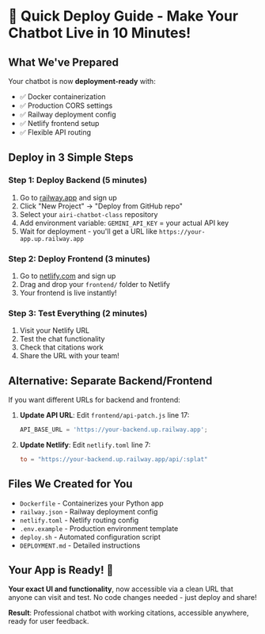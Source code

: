 # 🚀 Quick Deploy Guide - Make Your Chatbot Live in 10 Minutes!

## What We've Prepared

Your chatbot is now **deployment-ready** with:
- ✅ Docker containerization
- ✅ Production CORS settings  
- ✅ Railway deployment config
- ✅ Netlify frontend setup
- ✅ Flexible API routing

## Deploy in 3 Simple Steps

### Step 1: Deploy Backend (5 minutes)
1. Go to [railway.app](https://railway.app) and sign up
2. Click "New Project" → "Deploy from GitHub repo"
3. Select your `airi-chatbot-class` repository
4. Add environment variable: `GEMINI_API_KEY` = your actual API key
5. Wait for deployment - you'll get a URL like `https://your-app.up.railway.app`

### Step 2: Deploy Frontend (3 minutes)
1. Go to [netlify.com](https://netlify.com) and sign up
2. Drag and drop your `frontend/` folder to Netlify
3. Your frontend is live instantly!

### Step 3: Test Everything (2 minutes)
1. Visit your Netlify URL
2. Test the chat functionality
3. Check that citations work
4. Share the URL with your team!

## Alternative: Separate Backend/Frontend

If you want different URLs for backend and frontend:

1. **Update API URL**: Edit `frontend/api-patch.js` line 17:
   ```javascript
   API_BASE_URL = 'https://your-backend.up.railway.app';
   ```

2. **Update Netlify**: Edit `netlify.toml` line 7:
   ```toml
   to = "https://your-backend.up.railway.app/api/:splat"
   ```

## Files We Created for You

- `Dockerfile` - Containerizes your Python app
- `railway.json` - Railway deployment config
- `netlify.toml` - Netlify routing config
- `.env.example` - Production environment template
- `deploy.sh` - Automated configuration script
- `DEPLOYMENT.md` - Detailed instructions

## Your App is Ready! 🎉

**Your exact UI and functionality**, now accessible via a clean URL that anyone can visit and test. No code changes needed - just deploy and share!

**Result**: Professional chatbot with working citations, accessible anywhere, ready for user feedback.